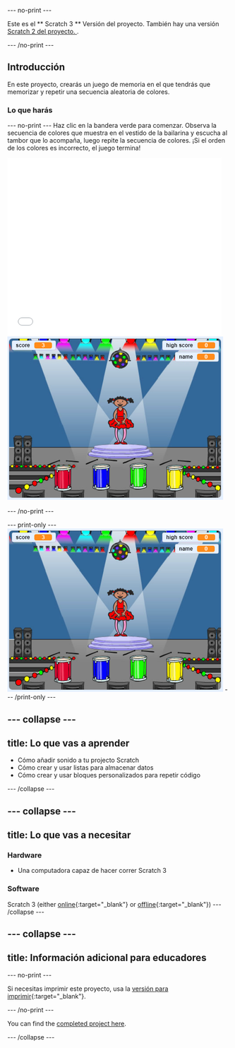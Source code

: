 \--- no-print \---

Este es el ** Scratch 3 ** Versión del proyecto. También hay una versión [ Scratch 2 del proyecto. ](https://projects.raspberrypi.org/en/projects/memory-scratch2).

\--- /no-print \---

## Introducción

En este proyecto, crearás un juego de memoria en el que tendrás que memorizar y repetir una secuencia aleatoria de colores.

### Lo que harás

\--- no-print \--- Haz clic en la bandera verde para comenzar. Observa la secuencia de colores que muestra en el vestido de la bailarina y escucha al tambor que lo acompaña, luego repite la secuencia de colores. ¡Si el orden de los colores es incorrecto, el juego termina!

<div class="scratch-preview">
  <iframe allowtransparency="true" width="485" height="402" src="//scratch.mit.edu/projects/embed/284452634/?autostart=false" frameborder="0" allowfullscreen scrolling="no" mark="crwd-mark"></iframe> <img src="images/screenshot.png" />
</div>

\--- /no-print \---

\--- print-only \--- ![screenshot of finished game](images/screenshot.png) \--- /print-only \---

## \--- collapse \---

## title: Lo que vas a aprender

+ Cómo añadir sonido a tu projecto Scratch
+ Cómo crear y usar listas para almacenar datos
+ Cómo crear y usar bloques personalizados para repetir código

\--- /collapse \---

## \--- collapse \---

## title: Lo que vas a necesitar

### Hardware

+ Una computadora capaz de hacer correr Scratch 3

### Software

Scratch 3 (either [online](https://rpf.io/scratchon){:target="_blank"} or [offline](https://rpf.io/scratchoff){:target="_blank"}) \--- /collapse \---

## \--- collapse \---

## title: Información adicional para educadores

\--- no-print \---

Si necesitas imprimir este proyecto, usa la [versión para imprimir](https://projects.raspberrypi.org/en/projects/memory/print){:target="_blank"}.

\--- /no-print \---

You can find the [completed project here](http://rpf.io/p/en/memory-get).

\--- /collapse \---